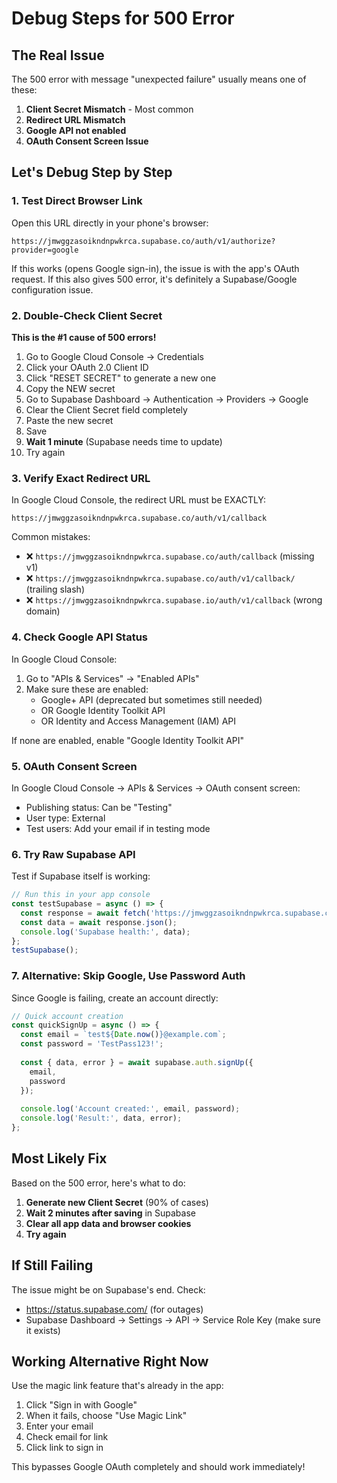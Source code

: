 # Debug Steps for 500 Error

## The Real Issue

The 500 error with message "unexpected failure" usually means one of these:

1. **Client Secret Mismatch** - Most common
2. **Redirect URL Mismatch** 
3. **Google API not enabled**
4. **OAuth Consent Screen Issue**

## Let's Debug Step by Step

### 1. Test Direct Browser Link

Open this URL directly in your phone's browser:
```
https://jmwggzasoikndnpwkrca.supabase.co/auth/v1/authorize?provider=google
```

If this works (opens Google sign-in), the issue is with the app's OAuth request.
If this also gives 500 error, it's definitely a Supabase/Google configuration issue.

### 2. Double-Check Client Secret

**This is the #1 cause of 500 errors!**

1. Go to Google Cloud Console → Credentials
2. Click your OAuth 2.0 Client ID
3. Click "RESET SECRET" to generate a new one
4. Copy the NEW secret
5. Go to Supabase Dashboard → Authentication → Providers → Google
6. Clear the Client Secret field completely
7. Paste the new secret
8. Save
9. **Wait 1 minute** (Supabase needs time to update)
10. Try again

### 3. Verify Exact Redirect URL

In Google Cloud Console, the redirect URL must be EXACTLY:
```
https://jmwggzasoikndnpwkrca.supabase.co/auth/v1/callback
```

Common mistakes:
- ❌ `https://jmwggzasoikndnpwkrca.supabase.co/auth/callback` (missing v1)
- ❌ `https://jmwggzasoikndnpwkrca.supabase.co/auth/v1/callback/` (trailing slash)
- ❌ `https://jmwggzasoikndnpwkrca.supabase.io/auth/v1/callback` (wrong domain)

### 4. Check Google API Status

In Google Cloud Console:
1. Go to "APIs & Services" → "Enabled APIs"
2. Make sure these are enabled:
   - Google+ API (deprecated but sometimes still needed)
   - OR Google Identity Toolkit API
   - OR Identity and Access Management (IAM) API

If none are enabled, enable "Google Identity Toolkit API"

### 5. OAuth Consent Screen

In Google Cloud Console → APIs & Services → OAuth consent screen:
- Publishing status: Can be "Testing"
- User type: External
- Test users: Add your email if in testing mode

### 6. Try Raw Supabase API

Test if Supabase itself is working:

```javascript
// Run this in your app console
const testSupabase = async () => {
  const response = await fetch('https://jmwggzasoikndnpwkrca.supabase.co/auth/v1/health');
  const data = await response.json();
  console.log('Supabase health:', data);
};
testSupabase();
```

### 7. Alternative: Skip Google, Use Password Auth

Since Google is failing, create an account directly:

```javascript
// Quick account creation
const quickSignUp = async () => {
  const email = `test${Date.now()}@example.com`;
  const password = 'TestPass123!';
  
  const { data, error } = await supabase.auth.signUp({
    email,
    password
  });
  
  console.log('Account created:', email, password);
  console.log('Result:', data, error);
};
```

## Most Likely Fix

Based on the 500 error, here's what to do:

1. **Generate new Client Secret** (90% of cases)
2. **Wait 2 minutes after saving** in Supabase
3. **Clear all app data and browser cookies**
4. **Try again**

## If Still Failing

The issue might be on Supabase's end. Check:
- https://status.supabase.com/ (for outages)
- Supabase Dashboard → Settings → API → Service Role Key (make sure it exists)

## Working Alternative Right Now

Use the magic link feature that's already in the app:
1. Click "Sign in with Google" 
2. When it fails, choose "Use Magic Link"
3. Enter your email
4. Check email for link
5. Click link to sign in

This bypasses Google OAuth completely and should work immediately!